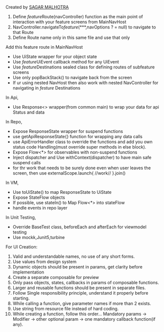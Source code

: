 Created by [SAGAR MALHOTRA](sagar.0dev@gmail.com)

1. Define *feature*Route(navController) function as the main point of interaction with your feature screens from MainNavHost
2. NavController.navigateTo*feature*(***,navOptions ? = null) to navigate to that Route
3. Define Route name only in this same file and use that only

Add this feature route in MainNavHost

- Use UiState wrapper for your object state
- Use *feature*UiEvent callback method for any UiEvent
- Use *feature*Destinations sealed class for defining routes of subfeature screens
- Use only popBackStack() to navigate back from the screen
- If ur using nested NavHost then also work with nested NavController for navigating in *festure*
  Destinations

In Api,

- Use Response<> wrapper(from common main) to wrap your data for api Status and data

In Repo,

- Expose ResponseState wrapper for suspend functions
- use getApiResponseState{} function for wrapping any data calls
- use ApiErrorHandler class to override the functions and add you own status code Handling(must
  override super methods in else block).
- Expose Flow<*> for observables with non-suspend functions
- Inject dispatcher and Use withContext(dispatcher) to have main safe suspend calls
- for thr work that needs to be surely done even when user leaves the screen, then use
  externalScope.launch{ //work// }.join()

In VM,

- Use toUiState() to map ResponseState to UiState
- Expose StateFlow objects
- If possible, use stateIn() to Map Flow<*> into stateFlow
- handle events in repo layer

In Unit Testing,

- Override BaseTest class, beforeEach and afterEach for viewmodel testing
- Use mockk,Junit5,turbine

For UI Creation:

1. Valid and understandable names, no use of any short forms.
2. Use values from design system
3. Dynamic objects should be present in params, get clarity before implementation
4. Create a separate composable for preview
5. Only pass objects, states, callbacks in params of composable functions.
6. Larger and reusable functions should be present in separate files.
7. Follow Single responsibility principle, understand it properly before starting.
8. While calling a function, give parameter names if more than 2 exists.
9. Use string from resource file instead of hard coding.
10. While creating a function, follow this order... Mandatory params -> Modifier -> other optional
    param -> one mandatory callback function(if any).



